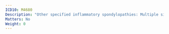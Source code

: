 ```yaml
---
ICD10: M4680
Description: "Other specified inflammatory spondylopathies: Multiple sites in spine"
Matters: No
Weight: 0
---
```

